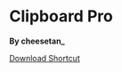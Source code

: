 # Clipboard Pro

**By cheesetan_**

[Download Shortcut](https://www.icloud.com/shortcuts/c930dab61cae45fcad465a7261f913d8)
